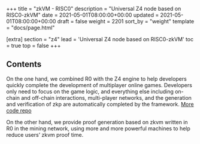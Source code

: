 +++
title = "zkVM - RISC0"
description = "Universal Z4 node based on RISC0-zkVM"
date = 2021-05-01T08:00:00+00:00
updated = 2021-05-01T08:00:00+00:00
draft = false
weight = 2201
sort_by = "weight"
template = "docs/page.html"

[extra]
section = "z4"
lead = 'Universal Z4 node based on RISC0-zkVM'
toc = true
top = false
+++

## Contents
On the one hand, we combined R0 with the Z4 engine to help developers quickly complete the development of multiplayer online games. Developers only need to focus on the game logic, and everything else including on-chain and off-chain interactions, multi-player networks, and the generation and verification of zkp are automatically completed by the framework. [More code repo](https://github.com/zypher-game/z4)

On the other hand, we provide proof generation based on zkvm written in R0 in the mining network, using more and more powerful machines to help reduce users’ zkvm proof time.
